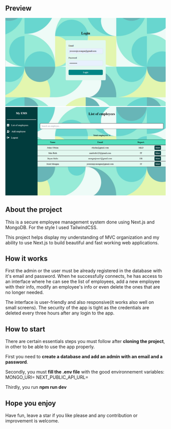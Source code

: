 ## Preview
<img alt="preview1" src="public/preview1.png" /> 
<img alt="preview2" src="public/preview2.png" /> 

## About the project
This is a secure employee management system done using Next.js and MongoDB. For the style I used TailwindCSS. 

This project helps display my understanding of MVC organization and my ability to use Next.js to build beautiful and fast working web applications.

## How it works
First the admin or the user must be already registered in the database with it's email and password. When he successfully connects, he has access to an interface where he can see the list of employees, add a new employee with their info, modify an employee's info or even delete the ones that are no longer needed.

The interface is user-friendly and also responsive(it works also well on small screens). The security of the app is tight as the credentials are deleted every three hours after any login to the app.

## How to start
There are certain essentials steps you must follow after **cloning the project**, in other to be able to use the app properly.

First you need to **create a database and add an admin with an email and a password**.

Secondly, you must **fill the .env file** with the good environnement variables:
MONGO_URI=
NEXT_PUBLIC_API_URL=

Thirdly, you run **npm run dev**

## Hope you enjoy
Have fun, leave a star if you like please and any contribution or improvement is welcome.